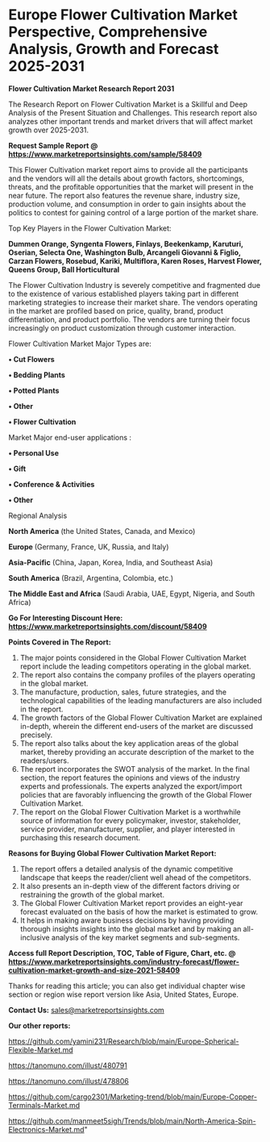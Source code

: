  # Europe Flower Cultivation Market Perspective, Comprehensive Analysis, Growth and Forecast 2025-2031

<strong>Flower Cultivation Market Research Report 2031</strong>

The Research Report on Flower Cultivation Market is a Skillful and Deep Analysis of the Present Situation and Challenges. This research report also analyzes other important trends and market drivers that will affect market growth over 2025-2031.

<strong>Request Sample Report @ <a href=https://www.marketreportsinsights.com/sample/58409>https://www.marketreportsinsights.com/sample/58409</a></strong>

This Flower Cultivation market report aims to provide all the participants and the vendors will all the details about growth factors, shortcomings, threats, and the profitable opportunities that the market will present in the near future. The report also features the revenue share, industry size, production volume, and consumption in order to gain insights about the politics to contest for gaining control of a large portion of the market share.

Top Key Players in the Flower Cultivation Market:

<strong>Dummen Orange, Syngenta Flowers, Finlays, Beekenkamp, Karuturi, Oserian, Selecta One, Washington Bulb, Arcangeli Giovanni & Figlio, Carzan Flowers, Rosebud, Kariki, Multiflora, Karen Roses, Harvest Flower, Queens Group, Ball Horticultural</strong>

The Flower Cultivation Industry is severely competitive and fragmented due to the existence of various established players taking part in different marketing strategies to increase their market share. The vendors operating in the market are profiled based on price, quality, brand, product differentiation, and product portfolio. The vendors are turning their focus increasingly on product customization through customer interaction.

Flower Cultivation Market Major Types are:

<strong>• Cut Flowers

• Bedding Plants

• Potted Plants

• Other

• Flower Cultivation</strong>

Market Major end-user applications :

<strong>• Personal Use

• Gift

• Conference & Activities

• Other</strong>

Regional Analysis

</u><strong><b>North America</b></strong> (the United States, Canada, and Mexico)

<strong><b>Europe </b></strong>(Germany, France, UK, Russia, and Italy)

<strong><b>Asia-Pacific</b></strong> (China, Japan, Korea, India, and Southeast Asia)

<strong><b>South America</b></strong> (Brazil, Argentina, Colombia, etc.)

<strong><b>The Middle East and Africa</b></strong> (Saudi Arabia, UAE, Egypt, Nigeria, and South Africa)

<strong>Go For Interesting Discount Here: <a href=https://www.marketreportsinsights.com/discount/58409>https://www.marketreportsinsights.com/discount/58409</a></strong>

<strong>Points Covered in The Report:</strong>
<ol>
  <li>The major points considered in the Global Flower Cultivation Market report include the leading competitors operating in the global market.</li>
  <li>The report also contains the company profiles of the players operating in the global market.</li>
  <li>The manufacture, production, sales, future strategies, and the technological capabilities of the leading manufacturers are also included in the report.</li>
  <li>The growth factors of the Global Flower Cultivation Market are explained in-depth, wherein the different end-users of the market are discussed precisely.</li>
  <li>The report also talks about the key application areas of the global market, thereby providing an accurate description of the market to the readers/users.</li>
  <li>The report incorporates the SWOT analysis of the market. In the final section, the report features the opinions and views of the industry experts and professionals. The experts analyzed the export/import policies that are favorably influencing the growth of the Global Flower Cultivation Market.</li>
  <li>The report on the Global Flower Cultivation Market is a worthwhile source of information for every policymaker, investor, stakeholder, service provider, manufacturer, supplier, and player interested in purchasing this research document.</li>
</ol>
<strong>Reasons for Buying Global Flower Cultivation Market Report:</strong>

<ol>
  <li>The report offers a detailed analysis of the dynamic competitive landscape that keeps the reader/client well ahead of the competitors.</li>
  <li>It also presents an in-depth view of the different factors driving or restraining the growth of the global market.</li>
  <li>The Global Flower Cultivation Market report provides an eight-year forecast evaluated on the basis of how the market is estimated to grow.</li>
  <li>It helps in making aware business decisions by having providing thorough insights insights into the global market and by making an all-inclusive analysis of the key market segments and sub-segments.</li>
</ol>
<strong>Access full Report Description, TOC, Table of Figure, Chart, etc. @ <a href=https://www.marketreportsinsights.com/industry-forecast/flower-cultivation-market-growth-and-size-2021-58409>https://www.marketreportsinsights.com/industry-forecast/flower-cultivation-market-growth-and-size-2021-58409</a></strong>


Thanks for reading this article; you can also get individual chapter wise section or region wise report version like Asia, United States, Europe.

<strong>Contact Us:</strong>
sales@marketreportsinsights.com

<strong>Our other reports:</strong>

<a href=https://github.com/yamini231/Research/blob/main/Europe-Spherical-Flexible-Market.md>https://github.com/yamini231/Research/blob/main/Europe-Spherical-Flexible-Market.md</a>

<a href=https://tanomuno.com/illust/480791>https://tanomuno.com/illust/480791</a>

<a href=https://tanomuno.com/illust/478806>https://tanomuno.com/illust/478806</a>

<a href=https://github.com/cargo2301/Marketing-trend/blob/main/Europe-Copper-Terminals-Market.md>https://github.com/cargo2301/Marketing-trend/blob/main/Europe-Copper-Terminals-Market.md</a>

<a href=https://github.com/manmeet5sigh/Trends/blob/main/North-America-Spin-Electronics-Market.md>https://github.com/manmeet5sigh/Trends/blob/main/North-America-Spin-Electronics-Market.md</a>"
